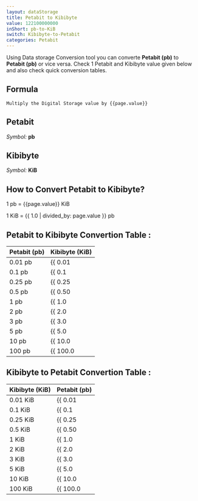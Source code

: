 ```yaml
---
layout: dataStorage
title: Petabit to Kibibyte
value: 122100000000
inShort: pb-to-KiB
switch: Kibibyte-to-Petabit
categories: Petabit
---
```


Using Data storage Conversion tool you can converte **Petabit (pb)** to **Petabit (pb)** or vice versa. Check 1 Petabit and Kibibyte value given below and also check quick conversion tables.

## Formula
`Multiply the Digital Storage value by {{page.value}}`

## Petabit
*Symbol:* **pb**

## Kibibyte
*Symbol:* **KiB**

## How to Convert Petabit to Kibibyte?

1 pb = {{page.value}} KiB

1 KiB = {{ 1.0 | divided_by: page.value }} pb


## Petabit to Kibibyte Convertion Table :

| Petabit (pb) | Kibibyte (KiB) |
| ---- | ---- |
| 0.01 pb | {{ 0.01 | times: page.value }} KiB |
| 0.1 pb | {{ 0.1 | times: page.value }} KiB |
| 0.25 pb | {{ 0.25 | times: page.value }} KiB |
| 0.5 pb | {{ 0.50 | times: page.value }} KiB |
| 1 pb | {{ 1.0 | times: page.value }} KiB |
| 2 pb | {{ 2.0 | times: page.value }} KiB |
| 3 pb | {{ 3.0 | times: page.value }} KiB |
| 5 pb | {{ 5.0 | times: page.value }} KiB |
| 10 pb | {{ 10.0 | times: page.value }} KiB |
| 100 pb | {{ 100.0 | times: page.value }} KiB |

## Kibibyte to Petabit Convertion Table :

| Kibibyte (KiB) | Petabit (pb) |
| ---- | ---- |
| 0.01 KiB | {{ 0.01 | divided_by: page.value }} pb |
| 0.1 KiB | {{ 0.1 | divided_by: page.value }} pb |
| 0.25 KiB | {{ 0.25 | divided_by: page.value }} pb |
| 0.5 KiB | {{ 0.50 | divided_by: page.value }} pb |
| 1 KiB | {{ 1.0 | divided_by: page.value }} pb |
| 2 KiB | {{ 2.0 | divided_by: page.value }} pb |
| 3 KiB | {{ 3.0 | divided_by: page.value }} pb |
| 5 KiB | {{ 5.0 | divided_by: page.value }} pb |
| 10 KiB | {{ 10.0 | divided_by: page.value }} pb |
| 100 KiB | {{ 100.0 | divided_by: page.value }} pb |


<script>
document.getElementById('selectInput')[18].selected = true
document.getElementById('selectOutput')[5].selected = true
</script>
